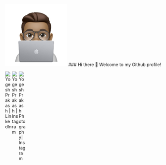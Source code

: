 
<img src = "/resources/Image.png" height ="200" width ="200" img align ="centre">
### Hi there 👋 Welcome to my Github profile!

<a href = "https://www.linkedin.com/in/yogesh-prakash-459958188/"><img align="left" alt="Yogesh Prakash | LinkedIn" width="22px" src="https://www.clipartmax.com/png/full/6-62202_law-school-clip-art.png" /></a>

<a href = "https://www.instagram.com/yogi__bear__12/"><img align="left" alt="Yogesh Prakash | Instagram" width="22px" src="https://www.clipartmax.com/png/full/4-41427_clipart-icons.png" /></a>

<a href = "https://www.instagram.com/ypgrapher_12/"><img align="left" alt="Yogesh Prakash Photography| Instagram" width="22px" src="https://www.clipartmax.com/png/full/4-41427_clipart-icons.png" /></a>





